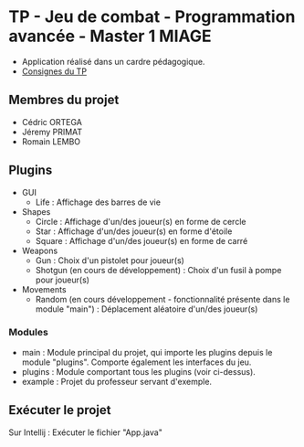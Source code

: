 # TP - Jeu de combat - Programmation avancée - Master 1 MIAGE

<ul>
    <li>Application réalisé dans un cardre pédagogique.</li>
    <li><a href="https://github.com/fabricehuet/PA_2019_Projet">Consignes du TP</a></li>
</ul>

## Membres du projet

<ul>
    <li>Cédric ORTEGA</li>
    <li>Jéremy PRIMAT</li>
    <li>Romain LEMBO</li>
</ul>

## Plugins

<ul>
    <li>
        GUI
        <ul>
            <li>Life : Affichage des barres de vie</li>
        </ul>
    </li>
    <li>
        Shapes
        <ul>
            <li>Circle : Affichage d'un/des joueur(s) en forme de cercle</li>
            <li>Star : Affichage d'un/des joueur(s) en forme d'étoile</li>
            <li>Square : Affichage d'un/des joueur(s) en forme de carré</li>
        </ul>
    </li>
    <li>
        Weapons
        <ul>
            <li>Gun : Choix d'un pistolet pour joueur(s)</li>
            <li>Shotgun (en cours de développement) : Choix d'un fusil à pompe pour joueur(s)</li>
        </ul>
    </li>
    <li>
        Movements
        <ul>
            <li>Random (en cours développement - fonctionnalité présente dans le module "main") : Déplacement aléatoire d'un/des joueur(s)</li>
        </ul>
    </li>
</ul>

### Modules 

<ul>
    <li>main : Module principal du projet, qui importe les plugins depuis le module "plugins". Comporte également les interfaces du jeu.</li>
    <li>plugins : Module comportant tous les plugins (voir ci-dessus).</li>
    <li>example : Projet du professeur servant d'exemple.</li>
</ul>

## Exécuter le projet

Sur Intellij : Exécuter le fichier "App.java"
